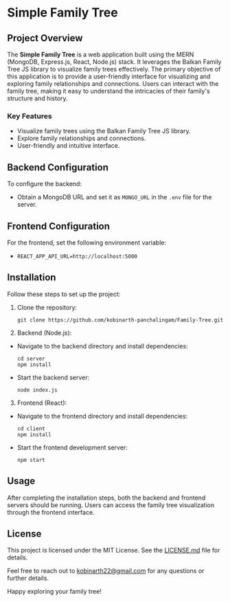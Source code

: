 # Simple Family Tree

## Project Overview

The **Simple Family Tree** is a web application built using the MERN (MongoDB, Express.js, React, Node.js) stack. It leverages the Balkan Family Tree JS library to visualize family trees effectively. The primary objective of this application is to provide a user-friendly interface for visualizing and exploring family relationships and connections. Users can interact with the family tree, making it easy to understand the intricacies of their family's structure and history.

### Key Features

- Visualize family trees using the Balkan Family Tree JS library.
- Explore family relationships and connections.
- User-friendly and intuitive interface.

## Backend Configuration

To configure the backend:

- Obtain a MongoDB URL and set it as `MONGO_URL` in the `.env` file for the server.

## Frontend Configuration

For the frontend, set the following environment variable:

- `REACT_APP_API_URL=http://localhost:5000`

## Installation

Follow these steps to set up the project:

1. Clone the repository:
   ```
   git clone https://github.com/kobinarth-panchalingam/Family-Tree.git
   ```
2. Backend (Node.js):

- Navigate to the backend directory and install dependencies:
  ```
  cd server
  npm install
  ```
- Start the backend server:
  ```
  node index.js
  ```

3. Frontend (React):

- Navigate to the frontend directory and install dependencies:

  ```
  cd client
  npm install
  ```

- Start the frontend development server:
  ```
  npm start
  ```

## Usage

After completing the installation steps, both the backend and frontend servers should be running. Users can access the family tree visualization through the frontend interface.

## License

This project is licensed under the MIT License. See the [LICENSE.md](LICENSE.md) file for details.

Feel free to reach out to kobinarth22@gmail.com for any questions or further details.

Happy exploring your family tree!

